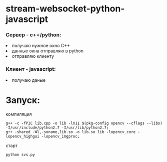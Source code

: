 # stream-websocket-python-javascript
<h3><strong>Сервер</strong> - c++/python:</h3>
   <li>получаю нужное окно C++</li> 
   <li>данные окна отправляю в python</li>
   <li>отправляю клиенту</li>
<h3><strong>Клиент</strong> - javascript:</h3>
   <li>получаю даные</li>
   
# Запуск:

компиляция

```
g++ -c -fPIC lib.cpp -o lib -lX11 $(pkg-config opencv --cflags --libs) -I/usr/include/python2.7 -I/usr/lib/python2.7;
g++ -shared -Wl,-soname,lib.so -o lib.so lib -lopencv_core -lopencv_highgui -lopencv_imgproc;
```

старт

```
python svs.py
```
